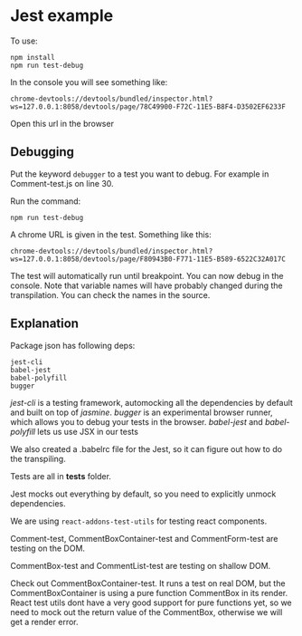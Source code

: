 # Jest example

To use:
```
npm install
npm run test-debug
```
In the console you will see something like:
```
chrome-devtools://devtools/bundled/inspector.html?ws=127.0.0.1:8058/devtools/page/78C49900-F72C-11E5-B8F4-D3502EF6233F
```
Open this url in the browser

## Debugging

Put the keyword `debugger` to a test you want to debug. For example in Comment-test.js on line 30.

Run the command:
```
npm run test-debug
```

A chrome URL is given in the test. Something like this:
```
chrome-devtools://devtools/bundled/inspector.html?ws=127.0.0.1:8058/devtools/page/F80943B0-F771-11E5-B589-6522C32A017C
```

The test will automatically run until breakpoint. You can now debug in the console. Note that variable names will have probably changed during the transpilation. You can check the names in the source.

## Explanation

Package json has following deps:
```
jest-cli
babel-jest
babel-polyfill
bugger
```

*jest-cli* is a testing framework, automocking all the dependencies by default and built on top of *jasmine*.
*bugger* is an experimental browser runner, which allows you to debug your tests in the browser.
*babel-jest* and *babel-polyfill* lets us use JSX in our tests

We also created a .babelrc file for the Jest, so it can figure out how to do the transpiling.

Tests are all in __tests__ folder.

Jest mocks out everything by default, so you need to explicitly unmock dependencies.

We are using `react-addons-test-utils` for testing react components.

Comment-test, CommentBoxContainer-test and CommentForm-test are testing on the DOM.

CommentBox-test and CommentList-test are testing on shallow DOM.

Check out CommentBoxContainer-test. It runs a test on real DOM, but the CommentBoxContainer is using a pure function CommentBox in its render. React test utils dont have a very good support for pure functions yet, so we need to mock out the return value of the CommentBox, otherwise we will get a render error.
